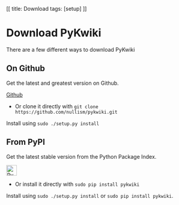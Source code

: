 [[
title: Download
tags: [setup]
]]

# Download PyKwiki

There are a few different ways to download PyKwiki

## On Github

Get the latest and greatest version on Github.

<a href="https://github.com/nullism/pykwiki/archive/master.zip" class="btn btn-lg btn-success">Github <b class="glyphicon glyphicon-download"></b></a>

* Or clone it directly with `git clone https://github.com/nullism/pykwiki.git`

Install using `sudo ./setup.py install`

## From PyPI

Get the latest stable version from the Python Package Index.

<a href="http://badge.fury.io/py/pykwiki"><img src="https://badge.fury.io/py/pykwiki@2x.png" alt="PyPI version" height="28"></a>


* Or install it directly with `sudo pip install pykwiki`

Install using `sudo ./setup.py install` or `sudo pip install pykwiki`.

